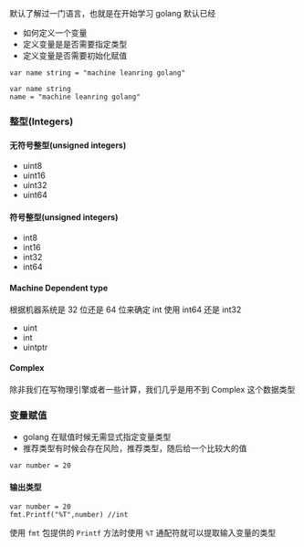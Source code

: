 默认了解过一门语言，也就是在开始学习 golang 默认已经

- 如何定义一个变量
- 定义变量是是否需要指定类型
- 定义变量是否需要初始化赋值

```golang
var name string = "machine leanring golang"
```

```golang
var name string
name = "machine leanring golang"
```

### 整型(Integers)
#### 无符号整型(unsigned integers)
- uint8
- uint16
- uint32
- uint64

#### 符号整型(unsigned integers)
- int8
- int16
- int32
- int64

#### Machine Dependent type
根据机器系统是 32 位还是 64 位来确定 int 使用 int64 还是 int32
- uint
- int
- uintptr

#### Complex
除非我们在写物理引擎或者一些计算，我们几乎是用不到 Complex 这个数据类型 


### 变量赋值
- golang 在赋值时候无需显式指定变量类型
- 推荐类型有时候会存在风险，推荐类型，随后给一个比较大的值

```golang
var number = 20
```

#### 输出类型

```golang
var number = 20
fmt.Printf("%T",number) //int
```
使用 `fmt` 包提供的 `Printf` 方法时使用 `%T` 通配符就可以提取输入变量的类型